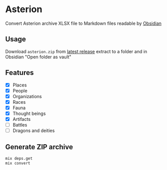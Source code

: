 # Asterion

Convert Asterion archive XLSX file to Markdown files readable by [Obsidian](https://obsidian.md/)

## Usage

Download `asterion.zip` from [latest release](https://github.com/Sgiath/asterion/releases)
extract to a folder and in Obsidian "Open folder as vault"

## Features

- [x] Places
- [x] People
- [x] Organizations
- [x] Races
- [x] Fauna
- [x] Thought beings
- [x] Artifacts
- [ ] Battles
- [ ] Dragons and deities

## Generate ZIP archive

```bash
mix deps.get
mix convert
```
